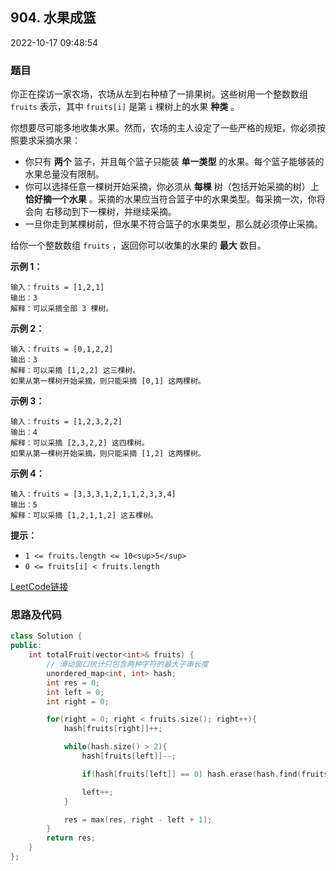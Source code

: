 ## 904. 水果成篮

2022-10-17 09:48:54

### 题目

你正在探访一家农场，农场从左到右种植了一排果树。这些树用一个整数数组 ``fruits`` 表示，其中 ``fruits[i]`` 是第 ``i`` 棵树上的水果 **种类** 。

你想要尽可能多地收集水果。然而，农场的主人设定了一些严格的规矩，你必须按照要求采摘水果：


- 你只有 **两个** 篮子，并且每个篮子只能装 **单一类型** 的水果。每个篮子能够装的水果总量没有限制。
- 你可以选择任意一棵树开始采摘，你必须从 **每棵** 树（包括开始采摘的树）上 **恰好摘一个水果** 。采摘的水果应当符合篮子中的水果类型。每采摘一次，你将会向
右移动到下一棵树，并继续采摘。
- 一旦你走到某棵树前，但水果不符合篮子的水果类型，那么就必须停止采摘。


给你一个整数数组 ``fruits`` ，返回你可以收集的水果的 **最大** 数目。



**示例 1：**

```
输入：fruits = [1,2,1]
输出：3
解释：可以采摘全部 3 棵树。
```

**示例 2：**

```
输入：fruits = [0,1,2,2]
输出：3
解释：可以采摘 [1,2,2] 这三棵树。
如果从第一棵树开始采摘，则只能采摘 [0,1] 这两棵树。
```

**示例 3：**

```
输入：fruits = [1,2,3,2,2]
输出：4
解释：可以采摘 [2,3,2,2] 这四棵树。
如果从第一棵树开始采摘，则只能采摘 [1,2] 这两棵树。
```

**示例 4：**

```
输入：fruits = [3,3,3,1,2,1,1,2,3,3,4]
输出：5
解释：可以采摘 [1,2,1,1,2] 这五棵树。
```



**提示：**


- ``1 <= fruits.length <= 10<sup>5</sup>``
- ``0 <= fruits[i] < fruits.length``



[LeetCode链接](https://leetcode-cn.com/problems/fruit-into-baskets/)

### 思路及代码

```cpp
class Solution {
public:
    int totalFruit(vector<int>& fruits) {
        // 滑动窗口统计只包含两种字符的最大子串长度
        unordered_map<int, int> hash;
        int res = 0;
        int left = 0;
        int right = 0;

        for(right = 0; right < fruits.size(); right++){
            hash[fruits[right]]++;

            while(hash.size() > 2){
                hash[fruits[left]]--;

                if(hash[fruits[left]] == 0) hash.erase(hash.find(fruits[left]));

                left++;
            }

            res = max(res, right - left + 1);
        }
        return res;
    }
};
```